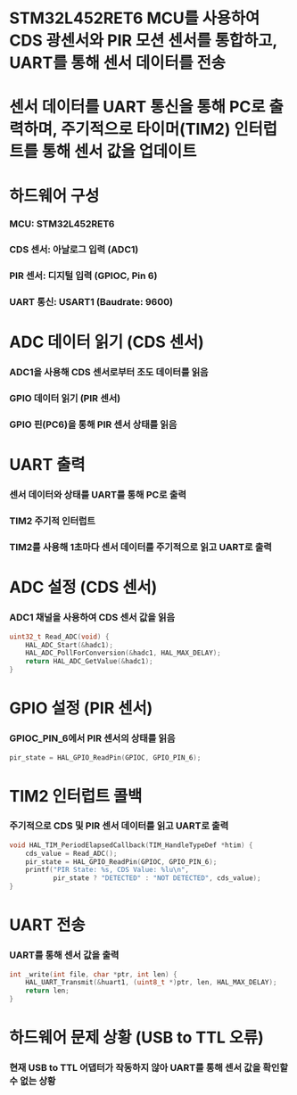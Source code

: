 # STM32L452RET6 MCU를 사용하여 CDS 광센서와 PIR 모션 센서를 통합하고, UART를 통해 센서 데이터를 전송
# 센서 데이터를 UART 통신을 통해 PC로 출력하며, 주기적으로 타이머(TIM2) 인터럽트를 통해 센서 값을 업데이트

# 하드웨어 구성
### MCU: STM32L452RET6
### CDS 센서: 아날로그 입력 (ADC1)
### PIR 센서: 디지털 입력 (GPIOC, Pin 6)
### UART 통신: USART1 (Baudrate: 9600)

# ADC 데이터 읽기 (CDS 센서)
### ADC1을 사용해 CDS 센서로부터 조도 데이터를 읽음
### GPIO 데이터 읽기 (PIR 센서)
### GPIO 핀(PC6)을 통해 PIR 센서 상태를 읽음
# UART 출력
### 센서 데이터와 상태를 UART를 통해 PC로 출력
### TIM2 주기적 인터럽트
### TIM2를 사용해 1초마다 센서 데이터를 주기적으로 읽고 UART로 출력

# ADC 설정 (CDS 센서)
### ADC1 채널을 사용하여 CDS 센서 값을 읽음
```c
uint32_t Read_ADC(void) {
    HAL_ADC_Start(&hadc1);
    HAL_ADC_PollForConversion(&hadc1, HAL_MAX_DELAY);
    return HAL_ADC_GetValue(&hadc1);
}
```

# GPIO 설정 (PIR 센서)
### GPIOC_PIN_6에서 PIR 센서의 상태를 읽음
```c
pir_state = HAL_GPIO_ReadPin(GPIOC, GPIO_PIN_6);
```

# TIM2 인터럽트 콜백
### 주기적으로 CDS 및 PIR 센서 데이터를 읽고 UART로 출력
```c
void HAL_TIM_PeriodElapsedCallback(TIM_HandleTypeDef *htim) {
    cds_value = Read_ADC();
    pir_state = HAL_GPIO_ReadPin(GPIOC, GPIO_PIN_6);
    printf("PIR State: %s, CDS Value: %lu\n",
           pir_state ? "DETECTED" : "NOT DETECTED", cds_value);
}
```
# UART 전송
### UART를 통해 센서 값을 출력
```c
int _write(int file, char *ptr, int len) {
    HAL_UART_Transmit(&huart1, (uint8_t *)ptr, len, HAL_MAX_DELAY);
    return len;
}
```
# 하드웨어 문제 상황 (USB to TTL 오류)
### 현재 USB to TTL 어댑터가 작동하지 않아 UART를 통해 센서 값을 확인할 수 없는 상황
